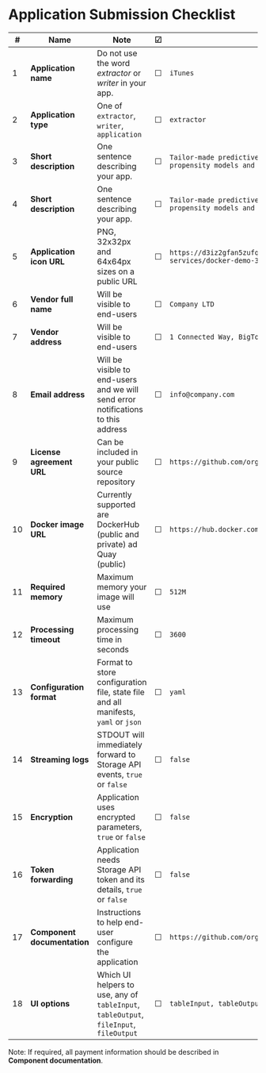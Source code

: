 # Application Submission Checklist

| # | Name | Note | &#9745; | Example | 
| --- | ----- | ---- | ---- | ---- |  
| 1 | **Application name** | Do not use the word *extractor* or *writer* in your app.  | &#9744; | `iTunes` | 
| 2 | **Application type** | One of `extractor`, `writer`, `application` | &#9744; | `extractor` |
| 3 | **Short description** | One sentence describing your app. | &#9744; | `Tailor-made predictive models (recommendation engines, propensity models and many more) in R` |
| 4 | **Short description** | One sentence describing your app. | &#9744; | `Tailor-made predictive models (recommendation engines, propensity models and many more) in R` |
| 5 | **Application icon URL** | PNG, 32x32px and 64x64px sizes on a public URL | &#9744; | `https://d3iz2gfan5zufq.cloudfront.net/images/cloud-services/docker-demo-32-1.png` | 
| 6 | **Vendor full name** | Will be visible to end-users | &#9744; | `Company LTD` | 
| 7 | **Vendor address** |  Will be visible to end-users  | &#9744; | `1 Connected Way, BigTown, CS` | 
| 8 | **Email address** | Will be visible to end-users and we will send error notifications to this address | &#9744; | `info@company.com` | 
| 9 | **License agreement URL** | Can be included in your public source repository | &#9744; | `https://github.com/org/reponame/master/blob/LICENSE.md` |
| 10 | **Docker image URL** | Currently supported are DockerHub (public and private) ad Quay (public) | &#9744; | `https://hub.docker.com/r/keboola/docker-demo` |
| 11 | **Required memory**  | Maximum memory your image will use | &#9744; | `512M` |
| 12 | **Processing timeout**  | Maximum processing time in seconds | &#9744; | `3600` |
| 13 | **Configuration format**  | Format to store configuration file, state file and all manifests, `yaml` or `json` | &#9744; | `yaml` |
| 14 | **Streaming logs**  | STDOUT will immediately forward to Storage API events, `true` or `false` | &#9744; | `false` |
| 15 | **Encryption** | Application uses encrypted parameters, `true` or `false` | &#9744; | `false` |
| 16 | **Token forwarding** | Application needs Storage API token and its details, `true` or `false` | &#9744; | `false` |
| 17 | **Component documentation** | Instructions to help end-user configure the application | &#9744; | `https://github.com/org/reponame/master/blob/CONFIGURATION.md` |
| 18 | **UI options** | Which UI helpers to use, any of `tableInput`, `tableOutput`, `fileInput`, `fileOutput`| &#9744; | `tableInput, tableOutput` |

 Note: If required, all payment information should be described in **Component documentation**.
